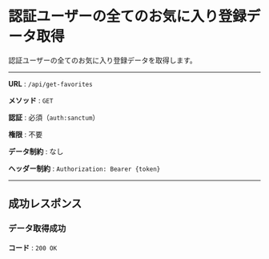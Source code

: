 # 認証ユーザーの全てのお気に入り登録データ取得

認証ユーザーの全てのお気に入り登録データを取得します。

---

**URL** : `/api/get-favorites`

**メソッド** : `GET`

**認証** : 必須（`auth:sanctum`）

**権限** : 不要

**データ制約** : なし

**ヘッダー制約** : `Authorization: Bearer {token}`  

---

## 成功レスポンス

### データ取得成功

**コード** : `200 OK`
